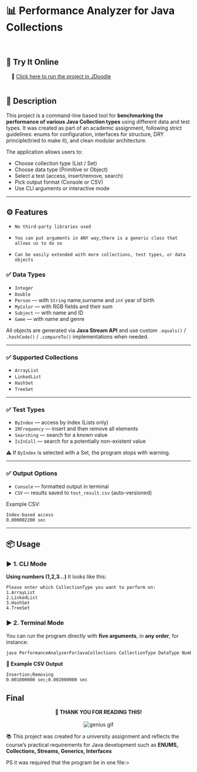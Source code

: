 # 📊 Performance Analyzer for Java Collections
⠀
## 🧪 Try It Online
⠀
🚀 [Click here to run the project in JDoodle](https://www.jdoodle.com/ga/GldE87XXbS0i6tJ9%2BuD3RA%3D%3D)
<br></br>
## 📘 Description

This project is a command-line based tool for **benchmarking the performance of various Java Collection types** using different data and test types. It was created as part of an academic assignment, following strict guidelines: enums for configuration, interfaces for structure, DRY principle(tried to make it), and clean modular architecture.

The application allows users to:
- Choose collection type (List / Set)
- Choose data type (Primitive or Object)
- Select a test (access, insert/remove, search)
- Pick output format (Console or CSV)
- Use CLI arguments or interactive mode

---

## ⚙️ Features
- `No third-party libraries used`
  
- `You can put arguments in ANY way,there is a generic class that allows us to do so`
  
- `Can be easily extended with more collections, test types, or data objects`

### ✅ Data Types
- `Integer`
- `Double`
- `Person` — with `String` name,surname and `int` year of birth
- `MyColor` — with RGB fields and their sum
- `Subject` — with name and ID
- `Game` — with name and genre

All objects are generated via **Java Stream API** and use custom `.equals()` / `.hashCode()` / `.compareTo()` implementations when needed.

---

### ✅ Supported Collections
- `ArrayList`
- `LinkedList`
- `HashSet`
- `TreeSet`

---

### ✅ Test Types
- `ByIndex` — access by index (Lists only)
- `IRFrequency` — insert and then remove all elements
- `Searching` — search for a known value
- `IsInColl` — search for a potentially non-existent value

⚠️ If `ByIndex` is selected with a Set, the program stops with warning.

---

### ✅ Output Options
- `Console` — formatted output in terminal
- `CSV` — results saved to `test_result.csv` (auto-versioned)

Example CSV:
```csv
Index-based access
0,000002200 sec
```
---

## 📦 Usage
### ▶️ 1. CLI Mode
**Using numbers (1,2,3...)**
It looks like this:
```csv
Please enter which CollectionType you want to perform on:
1.ArrayList
2.LinkedList
3.HashSet
4.TreeSet
```

### ▶️ 2. Terminal Mode
You can run the program directly with **five arguments**, in **any order**, for instance:

```bash
java PerformanceAnalyzerForJavaCollections CollectionType DataType Number TestType OutputFormat
```

**📄 Example CSV Output**
```csv
Insertion;Removing
0.001000000 sec;0.002000000 sec
```

<h2>Final</h2>

<p align="center">
  <strong>🙏 THANK YOU FOR READING THIS!</strong><br><br>
  <img src="https://media1.giphy.com/media/ghCH2X0XYC9LTDf1KG/giphy.gif" alt="genius gif">
</p>

📚 This project was created for a university assignment and reflects the course’s practical requirements for Java development such as **ENUMS, Collections, Streams, Generics, Interfaces**

PS it was required that the program be in one file:>



